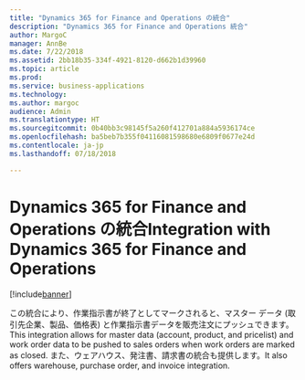 ```yaml
---
title: "Dynamics 365 for Finance and Operations の統合"
description: "Dynamics 365 for Finance and Operations 統合"
author: MargoC
manager: AnnBe
ms.date: 7/22/2018
ms.assetid: 2bb18b35-334f-4921-8120-d662b1d39960
ms.topic: article
ms.prod: 
ms.service: business-applications
ms.technology: 
ms.author: margoc
audience: Admin
ms.translationtype: HT
ms.sourcegitcommit: 0b40bb3c98145f5a260f412701a884a5936174ce
ms.openlocfilehash: ba5beb7b355f04116081598680e6809f0677e24d
ms.contentlocale: ja-jp
ms.lasthandoff: 07/18/2018

---
```

#  <a name="integration-with-dynamics-365-for-finance-and-operations"></a><span data-ttu-id="97cd3-103">Dynamics 365 for Finance and Operations の統合</span><span class="sxs-lookup"><span data-stu-id="97cd3-103">Integration with Dynamics 365 for Finance and Operations</span></span>


[!include[banner](../../../includes/banner.md)]

<span data-ttu-id="97cd3-104">この統合により、作業指示書が終了としてマークされると、マスター データ (取引先企業、製品、価格表) と作業指示書データを販売注文にプッシュできます。</span><span class="sxs-lookup"><span data-stu-id="97cd3-104">This integration allows for master data (account, product, and pricelist) and work order data to be pushed to sales orders when work orders are marked as closed.</span></span> <span data-ttu-id="97cd3-105">また、ウェアハウス、発注書、請求書の統合も提供します。</span><span class="sxs-lookup"><span data-stu-id="97cd3-105">It also offers warehouse, purchase order, and invoice integration.</span></span>

